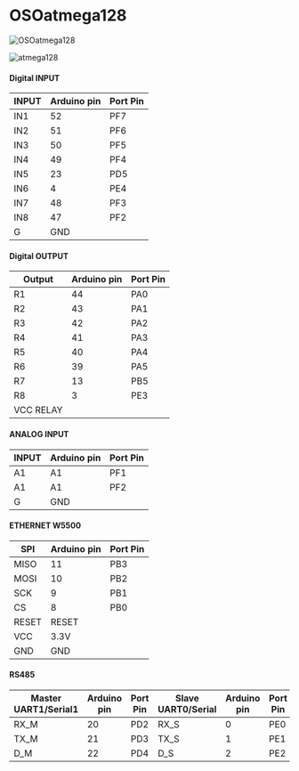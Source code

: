 # OSOatmega128

![OSOatmega128](https://user-images.githubusercontent.com/30437129/200106176-7de84532-5296-4eaf-978b-4305c078f68c.jpg)

![atmega128](https://camo.githubusercontent.com/3e2ea6736011e96f8fc0f7c04b2810301e112337bd19d2a559b1d8b3dfa26655/68747470733a2f2f692e696d6775722e636f6d2f737765524a73332e6a7067)
#### Digital INPUT
| INPUT       | Arduino pin   | Port Pin |
|-------------|---------------|----------|
| IN1          | 52           | PF7 |
| IN2          | 51           | PF6 |
| IN3          | 50           | PF5 |
| IN4          | 49           | PF4 |
| IN5          | 23           | PD5 |
| IN6          | 4            | PE4 |
| IN7          | 48           | PF3 |
| IN8          | 47           | PF2 |
| G            | GND          | |

#### Digital OUTPUT
| Output      | Arduino pin   | Port Pin |
|-------------|---------------|----------|
| R1          | 44            | PA0 |
| R2          | 43            | PA1 |
| R3          | 42            | PA2 |
| R4          | 41            | PA3 |
| R5          | 40            | PA4 |
| R6          | 39            | PA5 |
| R7          | 13            | PB5 |
| R8          | 3             | PE3 |
| VCC RELAY   |               | |

#### ANALOG INPUT
| INPUT      | Arduino pin   | Port Pin |
|-------------|---------------|----------|
| A1          | A1            | PF1 |
| A1          | A1            | PF2 |
| G           | GND           | |

#### ETHERNET W5500
| SPI      | Arduino pin   | Port Pin |
|-------------|---------------|-------|
| MISO        | 11         | PB3 |
| MOSI        | 10         | PB2 |
| SCK         | 9          | PB1 |
| CS          | 8          | PB0 |
| RESET       | RESET      | |
| VCC         | 3.3V       | |
| GND         | GND        | |

#### RS485
| Master UART1/Serial1| Arduino pin | Port Pin | Slave UART0/Serial |Arduino pin | Port Pin |
|-------|-----|------|-------|------|------|
| RX_M  | 20  | PD2  | RX_S  |  0   |  PE0 |
| TX_M  | 21  | PD3  | TX_S  |  1   |  PE1 |
| D_M   | 22  | PD4  | D_S   |  2   |  PE2 |





